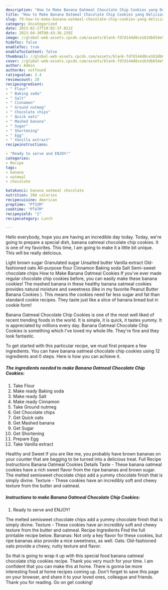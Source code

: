 ```yaml
---
description: "How to Make Banana Oatmeal Chocolate Chip Cookies yang Delicious}"
title: "How to Make Banana Oatmeal Chocolate Chip Cookies yang Delicious}"
slug: 79-how-to-make-banana-oatmeal-chocolate-chip-cookies-yang-delicious
category: Uncategorized
date: 2023-02-27T19:02:37.011Z
date: 2023-04-30T08:43:36.239Z
image: //global-web-assets.cpcdn.com/assets/blank-fd7d144d8ce163db654e5a02c40b08a2775adb7897d16e4062681dc7e1b2800f.png
hideToc: false
enableToc: true
enableTocContent: false
thumbnail: //global-web-assets.cpcdn.com/assets/blank-fd7d144d8ce163db654e5a02c40b08a2775adb7897d16e4062681dc7e1b2800f.png
cover: //global-web-assets.cpcdn.com/assets/blank-fd7d144d8ce163db654e5a02c40b08a2775adb7897d16e4062681dc7e1b2800f.png
author: Admin
authorAv: notfound
ratingvalue: 3.4
reviewcount: 20
recipeingredient:
- " Flour"
- " Baking soda"
- " Salt"
- " Cinnamon"
- " Ground nutmeg"
- " Chocolate chips"
- " Quick oats"
- " Mashed banana"
- " Sugar"
- " Shortening"
- " Egg"
- " Vanilla extract"
recipeinstructions:

- "Ready to serve and ENJOY!"
categories:
- Recipe
tags:
- banana
- oatmeal
- chocolate

katakunci: banana oatmeal chocolate 
nutrition: 260 calories
recipecuisine: American
preptime: "PT32M"
cooktime: "PT47M"
recipeyield: "2"
recipecategory: Lunch

---
```



Hello everybody, hope you are having an incredible day today. Today, we're going to prepare a special dish, banana oatmeal chocolate chip cookies. It is one of my favorites. This time, I am going to make it a little bit unique. This will be really delicious.

Light brown sugar Granulated sugar Unsalted butter Vanilla extract Old-fashioned oats All-purpose flour Cinnamon Baking soda Salt Semi-sweet chocolate chips How to Make Banana Oatmeal Cookies If you&#39;ve ever made regular chocolate chip cookies before, you can easily make these banana cookies! The mashed banana in these healthy banana oatmeal cookies provides natural moisture and sweetness (like in my favorite Peanut Butter Banana Cookies ). This means the cookies need far less sugar and fat than standard cookie recipes. They taste just like a slice of banana bread but in cookie form!

Banana Oatmeal Chocolate Chip Cookies is one of the most well liked of recent trending foods in the world. It is simple, it is quick, it tastes yummy. It is appreciated by millions every day. Banana Oatmeal Chocolate Chip Cookies is something which I've loved my whole life. They're fine and they look fantastic.


To get started with this particular recipe, we must first prepare a few ingredients. You can have banana oatmeal chocolate chip cookies using 12 ingredients and 0 steps. Here is how you can achieve it.

<!--inarticleads1-->

##### The ingredients needed to make Banana Oatmeal Chocolate Chip Cookies:

1. Take  Flour
1. Make ready  Baking soda
1. Make ready  Salt
1. Make ready  Cinnamon
1. Take  Ground nutmeg
1. Get  Chocolate chips
1. Get  Quick oats
1. Get  Mashed banana
1. Get  Sugar
1. Get  Shortening
1. Prepare  Egg
1. Take  Vanilla extract


Healthy and Sweet If you are like me, you probably have brown bananas on your counter that are begging to be turned into a delicious treat. Full Recipe Instructions Banana Oatmeal Cookies Details Taste - These banana oatmeal cookies have a rich sweet flavor from the ripe bananas and brown sugar. The melted semisweet chocolate chips add a yummy chocolate finish that is simply divine. Texture - These cookies have an incredibly soft and chewy texture from the butter and oatmeal. 

<!--inarticleads2-->

##### Instructions to make Banana Oatmeal Chocolate Chip Cookies:


1. Ready to serve and ENJOY!

The melted semisweet chocolate chips add a yummy chocolate finish that is simply divine. Texture - These cookies have an incredibly soft and chewy texture from the butter and oatmeal. Recipe Ingredients Find the full printable recipe below. Bananas: Not only a key flavor for these cookies, but ripe bananas also provide a nice sweetness, as well. Oats: Old-fashioned oats provide a chewy, nutty texture and flavor. 

So that is going to wrap it up with this special food banana oatmeal chocolate chip cookies recipe. Thank you very much for your time. I am confident that you can make this at home. There is gonna be more interesting food at home recipes coming up. Don't forget to save this page on your browser, and share it to your loved ones, colleague and friends. Thank you for reading. Go on get cooking!
